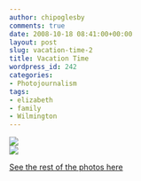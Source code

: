 ```yaml
---
author: chipoglesby
comments: true
date: 2008-10-18 08:41:00+00:00
layout: post
slug: vacation-time-2
title: Vacation Time
wordpress_id: 242
categories:
- Photojournalism
tags:
- elizabeth
- family
- Wilmington
---
```


[![](http://3.bp.blogspot.com/_GlcbreYSTwI/SPmhexiYouI/AAAAAAAAAXA/VDAMuSB0KFI/s400/_MG_3907+copy.JPG)](http://3.bp.blogspot.com/_GlcbreYSTwI/SPmhexiYouI/AAAAAAAAAXA/VDAMuSB0KFI/s1600-h/_MG_3907+copy.JPG)  
[![](http://4.bp.blogspot.com/_GlcbreYSTwI/SPmhfaRTTgI/AAAAAAAAAXI/4_VsIg5y5Bc/s400/_MG_3928+copy.JPG)](http://4.bp.blogspot.com/_GlcbreYSTwI/SPmhfaRTTgI/AAAAAAAAAXI/4_VsIg5y5Bc/s1600-h/_MG_3928+copy.JPG)  
  
[See the rest of the photos here](http://www.facebook.com/album.php?aid=2013038&l=122c4&id=105600597)

